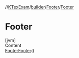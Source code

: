 //[KTexExam](../../../index.md)/[builder](../index.md)/[Footer](index.md)/[Footer](-footer.md)



# Footer  
[jvm]  
Content  
[Footer](index.md)[Footer](-footer.md)()  
  



